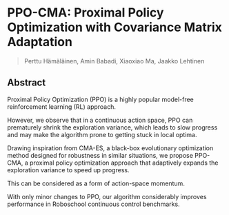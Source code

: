 # PPO-CMA: Proximal Policy Optimization with Covariance Matrix Adaptation
> Perttu Hämäläinen, Amin Babadi, Xiaoxiao Ma, Jaakko Lehtinen

## Abstract

Proximal Policy Optimization (PPO) is a highly popular model-free reinforcement learning (RL) approach. 

However, we observe that in a continuous action space, PPO can prematurely shrink the exploration variance, which leads to slow progress and may make the algorithm prone to getting stuck in local optima. 

Drawing inspiration from CMA-ES, a black-box evolutionary optimization method designed for robustness in similar situations, we propose PPO-CMA, a proximal policy optimization approach that adaptively expands the exploration variance to speed up progress. 

This can be considered as a form of action-space momentum. 

With only minor changes to PPO, our algorithm considerably improves performance in Roboschool continuous control benchmarks.
